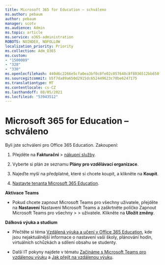 ```yaml
---
title: Microsoft 365 for Education – schváleno
ms.author: pebaum
author: pebaum
manager: scotv
ms.audience: Admin
ms.topic: article
ms.service: o365-administration
ROBOTS: NOINDEX, NOFOLLOW
localization_priority: Priority
ms.collection: Adm_O365
ms.custom:
- "1500009"
- "328"
- "330"
ms.openlocfilehash: 440d6c2266e5cfa0ea3bf0c8fe02c057640c8f8036512bb650f870aef3b65b27
ms.sourcegitcommit: b5f7da89a650d2915dc652449623c78be6247175
ms.translationtype: MT
ms.contentlocale: cs-CZ
ms.lasthandoff: 08/05/2021
ms.locfileid: "53943512"
---
```

# <a name="microsoft-365-for-education---approved"></a>Microsoft 365 for Education – schváleno

Byli jste schváleni pro Office 365 Education.  Zakoupení:

1. Přejděte na **Fakturační**  >  [nákupní služby](https://portal.office.com/AdminPortal/Home#/catalog).

2. Vyberte si plán ze seznamu **Plány pro vzdělávací organizace**.

3. Najeďte myší na předplatné, které si chcete koupit, a klikněte na **Koupit**.

4. [Nastavte tenanta Microsoft 365 Education](https://docs.microsoft.com/microsoft-365/education/deploy/create-your-office-365-tenant).

**Aktivace Teams**

- Pokud chcete zapnout Microsoft Teams pro všechny uživatele, přejděte na **Nastavení** Nastavení Microsoft Teams a zaškrtněte políčko Zapnout Microsoft Teams pro všechny  >    >  [](https://admin.microsoft.com/Adminportal/Home#/SettingsMultiPivot/:/Settings/L1/SkypeTeams) uživatele.  Klikněte na **Uložit změny**.

**Dálková výuka a studium**

- Přečtěte si téma [Vzdálená výuka a učení v Office 365 Education](https://support.office.com/article/remote-teaching-and-learning-in-office-365-education-f651ccae-7b65-478b-8366-51bb884025c4), kde jsou nejaktuálnější informace o nastavení vaší školy, plánování hodin, virtuálních schůzkách a sdílení obsahu se studenty.

- Další IT pokyny najdete v tématu [Začínáme s Microsoft Teams pro vzdálenou výuku](https://docs.microsoft.com/MicrosoftTeams/remote-learning-edu) a [Jak přejít na vzdálenou výuku](https://www.microsoft.com/education/remote-learning).
